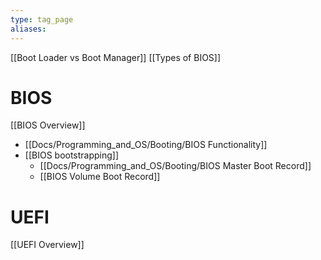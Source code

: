 ```yaml
---
type: tag_page
aliases: 
---
```

[[Boot Loader vs Boot Manager]]
[[Types of BIOS]]
# BIOS
[[BIOS Overview]]
- [[Docs/Programming_and_OS/Booting/BIOS Functionality]]
- [[BIOS bootstrapping]]
	- [[Docs/Programming_and_OS/Booting/BIOS Master Boot Record]]
	- [[BIOS Volume Boot Record]]

# UEFI
[[UEFI Overview]]